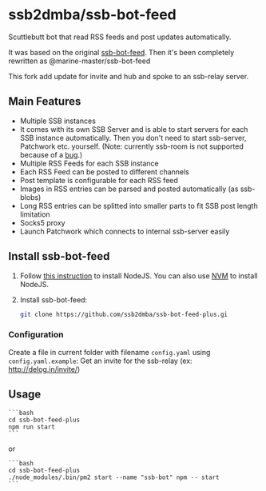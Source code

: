 # ssb2dmba/ssb-bot-feed

Scuttlebutt bot that read RSS feeds and post updates automatically.

It was based on the original [ssb-bot-feed](https://github.com/klarkc/ssb-bot-feed). Then it's been completely rewritten as @marine-master/ssb-bot-feed

This fork add update for invite and hub and spoke to an ssb-relay server.

## Main Features

* Multiple SSB instances
* It comes with its own SSB Server and is able to start servers for each SSB instance automatically. Then you don't need to start ssb-server, Patchwork etc. yourself. (Note: currently ssb-room is not supported because of a [bug](https://github.com/staltz/ssb-room/issues/15).)
* Multiple RSS Feeds for each SSB instance
* Each RSS Feed can be posted to different channels
* Post template is configurable for each RSS feed
* Images in RSS entries can be parsed and posted automatically (as ssb-blobs)
* Long RSS entries can be splitted into smaller parts to fit SSB post length limitation
* Socks5 proxy
* Launch Patchwork which connects to internal ssb-server easily

## Install ssb-bot-feed

1. Follow [this instruction](https://nodejs.org/en/download/package-manager/) to install NodeJS. You can also use [NVM](https://github.com/nvm-sh/nvm) to install NodeJS.

2. Install ssb-bot-feed:
    ```bash
    git clone https://github.com/ssb2dmba/ssb-bot-feed-plus.gi
    ```

### Configuration

Create a file in current folder with filename `config.yaml` using `config.yaml.example`:
Get an invite for the ssb-relay (ex: http://delog.in/invite/)

## Usage

    ```bash
    cd ssb-bot-feed-plus
    npm run start 
    ```

or

    ```bash
    cd ssb-bot-feed-plus 
    ./node_modules/.bin/pm2 start --name "ssb-bot" npm -- start
    ```
